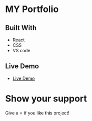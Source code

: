 # MY Portfolio

## Built With

- React
- CSS
- VS code

## Live Demo

- [Live Demo](https://suraj-basnet.vercel.app/)

# Show your support

Give a ⭐ if you like this project!
